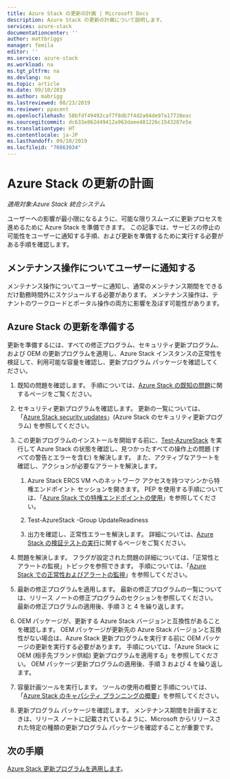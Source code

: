 ```yaml
---
title: Azure Stack の更新の計画 | Microsoft Docs
description: Azure Stack の更新の計画について説明します。
services: azure-stack
documentationcenter: ''
author: mattbriggs
manager: femila
editor: ''
ms.service: azure-stack
ms.workload: na
ms.tgt_pltfrm: na
ms.devlang: na
ms.topic: article
ms.date: 09/10/2019
ms.author: mabrigg
ms.lastreviewed: 08/23/2019
ms.reviewer: ppacent
ms.openlocfilehash: 58bfdf49492caf7f8db7f4d2a04de97a17738eac
ms.sourcegitcommit: dc633e862d49412a963daee481226c1543287e5e
ms.translationtype: HT
ms.contentlocale: ja-JP
ms.lasthandoff: 09/10/2019
ms.locfileid: "70863034"
---
```

# <a name="plan-for-an-azure-stack-update"></a>Azure Stack の更新の計画

*適用対象:Azure Stack 統合システム*

ユーザーへの影響が最小限になるように、可能な限りスムーズに更新プロセスを進めるために Azure Stack を準備できます。 この記事では、サービスの停止の可能性をユーザーに通知する手順、および更新を準備するために実行する必要がある手順を確認します。

## <a name="notify-your-users-of-maintenance-operations"></a>メンテナンス操作についてユーザーに通知する

メンテナンス操作についてユーザーに通知し、通常のメンテナンス期間をできるだけ勤務時間外にスケジュールする必要があります。 メンテナンス操作は、テナントのワークロードとポータル操作の両方に影響を及ぼす可能性があります。

## <a name="prepare-for-an-azure-stack-update"></a>Azure Stack の更新を準備する

更新を準備するには、すべての修正プログラム、セキュリティ更新プログラム、および OEM の更新プログラムを適用し、Azure Stack インスタンスの正常性を検証して、利用可能な容量を確認し、更新プログラム パッケージを確認してください。

1. 既知の問題を確認します。 手順については、[Azure Stack の既知の問題](https://docs.microsoft.com/azure-stack/operator/azure-stack-release-notes-known-issues-1907)に関するページをご覧ください。

2. セキュリティ更新プログラムを確認します。 更新の一覧については、「[Azure Stack security updates](https://docs.microsoft.com/azure-stack/operator/azure-stack-release-notes-security-updates-1907)」(Azure Stack のセキュリティ更新プログラム) を参照してください。

3. この更新プログラムのインストールを開始する前に、[Test-AzureStack](https://docs.microsoft.com/azure-stack/operator/azure-stack-diagnostic-test) を実行して Azure Stack の状態を確認し、見つかったすべての操作上の問題 (すべての警告とエラーを含む) を解決します。 また、アクティブなアラートを確認し、アクションが必要なアラートを解決します。

    1. Azure Stack ERCS VM へのネットワーク アクセスを持つマシンから特権エンドポイント セッションを開きます。 PEP を使用する手順については、「[Azure Stack での特権エンドポイントの使用](https://docs.microsoft.com/azure-stack/operator/azure-stack-privileged-endpoint)」を参照してください。

    2. Test-AzureStack -Group UpdateReadiness

    3. 出力を確認し、正常性エラーを解決します。 詳細については、[Azure Stack の検証テストの実行](https://docs.microsoft.com/azure-stack/operator/azure-stack-diagnostic-test)に関するページをご覧ください。

4. 問題を解決します。 フラグが設定された問題の詳細については、「正常性とアラートの監視」トピックを参照できます。 手順については、「[Azure Stack での正常性およびアラートの監視](https://docs.microsoft.com/azure-stack/operator/azure-stack-monitor-health)」を参照してください。

5. 最新の修正プログラムを適用します。 最新の修正プログラムの一覧については、リリース ノートの修正プログラムのセクションを参照してください。 最新の修正プログラムの適用後、手順 3 と 4 を繰り返します。

6. OEM パッケージが、更新する Azure Stack バージョンと互換性があることを確認します。 OEM パッケージが更新先の Azure Stack バージョンと互換性がない場合は、Azure Stack 更新プログラムを実行する前に OEM パッケージの更新を実行する必要があります。 手順については、「Azure Stack に OEM (相手先ブランド供給) 更新プログラムを適用する」を参照してください。 OEM パッケージ更新プログラムの適用後、手順 3 および 4 を繰り返します。

7. 容量計画ツールを実行します。 ツールの使用の概要と手順については、「[Azure Stack のキャパシティ プランニングの概要](https://docs.microsoft.com/azure-stack/operator/azure-stack-capacity-planning-overview)」を参照してください。

8. 更新プログラム パッケージを確認します。 メンテナンス期間を計画するときは、リリース ノートに記載されているように、Microsoft からリリースされた特定の種類の更新プログラム パッケージを確認することが重要です。

## <a name="next-steps"></a>次の手順

[Azure Stack 更新プログラムを適用します](azure-stack-apply-updates.md)。

